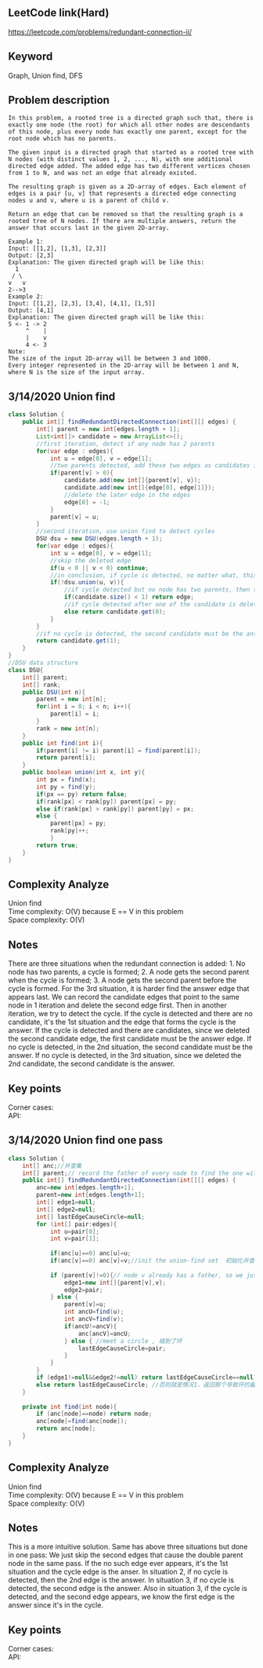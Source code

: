 ## LeetCode link(Hard)
https://leetcode.com/problems/redundant-connection-ii/

## Keyword
Graph, Union find, DFS

## Problem description
```
In this problem, a rooted tree is a directed graph such that, there is exactly one node (the root) for which all other nodes are descendants of this node, plus every node has exactly one parent, except for the root node which has no parents.

The given input is a directed graph that started as a rooted tree with N nodes (with distinct values 1, 2, ..., N), with one additional directed edge added. The added edge has two different vertices chosen from 1 to N, and was not an edge that already existed.

The resulting graph is given as a 2D-array of edges. Each element of edges is a pair [u, v] that represents a directed edge connecting nodes u and v, where u is a parent of child v.

Return an edge that can be removed so that the resulting graph is a rooted tree of N nodes. If there are multiple answers, return the answer that occurs last in the given 2D-array.

Example 1:
Input: [[1,2], [1,3], [2,3]]
Output: [2,3]
Explanation: The given directed graph will be like this:
  1
 / \
v   v
2-->3
Example 2:
Input: [[1,2], [2,3], [3,4], [4,1], [1,5]]
Output: [4,1]
Explanation: The given directed graph will be like this:
5 <- 1 -> 2
     ^    |
     |    v
     4 <- 3
Note:
The size of the input 2D-array will be between 3 and 1000.
Every integer represented in the 2D-array will be between 1 and N, where N is the size of the input array.
```
## 3/14/2020 Union find

```java
class Solution {
    public int[] findRedundantDirectedConnection(int[][] edges) {
        int[] parent = new int[edges.length + 1];
        List<int[]> candidate = new ArrayList<>();
        //first iteration, detect if any node has 2 parents
        for(var edge : edges){
            int u = edge[0], v = edge[1];
            //two parents detected, add these two edges as candidates in the order of apperance
            if(parent[v] > 0){
                candidate.add(new int[]{parent[v], v});
                candidate.add(new int[]{edge[0], edge[1]});
                //delete the later edge in the edges
                edge[0] = -1;
            }
            parent[v] = u;
        }
        //second iteration, use union find to detect cycles
        DSU dsu = new DSU(edges.length + 1);
        for(var edge : edges){
            int u = edge[0], v = edge[1];
            //skip the deleted edge
            if(u < 0 || v < 0) continue;
            //in conclusion, if cycle is detected, no matter what, this edge is always the answer
            if(!dsu.union(u, v)){
                //if cycle detected but no node has two parents, then this edge is the answer
                if(candidate.size() < 1) return edge;
                //if cycle detected after one of the candidate is deleted, then the first candidate is the answer
                else return candidate.get(0);
            }
        }
        //if no cycle is detected, the second candidate must be the answer
        return candidate.get(1);
    }
}
//DSU data structure
class DSU{
    int[] parent;
    int[] rank;
    public DSU(int n){
        parent = new int[n];
        for(int i = 0; i < n; i++){
            parent[i] = i;
        }
        rank = new int[n];
    }
    public int find(int i){
        if(parent[i] != i) parent[i] = find(parent[i]);
        return parent[i];
    }
    public boolean union(int x, int y){
        int px = find(x);
        int py = find(y);
        if(px == py) return false;
        if(rank[px] < rank[py]) parent[px] = py;
        else if(rank[px] > rank[py]) parent[py] = px;
        else {
            parent[px] = py;
            rank[py]++;
            }
        return true;
    }
}
```

## Complexity Analyze
Union find\
Time complexity: O(V) because E == V in this problem\
Space complexity: O(V)

## Notes
There are three situations when the redundant connection is added: 1. No node has two parents, a cycle is formed; 2. A node gets the second parent when the cycle is formed; 3. A node gets the second parent before the cycle is formed. For the 3rd situation, it is harder find the answer edge that appears last. We can record the candidate edges that point to the same node in 1 iteration and delete the second edge first. Then in another iteration, we try to detect the cycle. If the cycle is detected and there are no candidate, it's the 1st situation and the edge that forms the cycle is the answer. If the cycle is detected and there are candidates, since we deleted the second candidate edge, the first candidate must be the answer edge. If no cycle is detected, in the 2nd situation, the second candidate must be the answer. If no cycle is detected, in the 3rd situation, since we deleted the 2nd candidate, the second candidate is the answer.

## Key points
Corner cases:\
API:

## 3/14/2020 Union find one pass

```Java
class Solution {  
    int[] anc;//并查集
    int[] parent;// record the father of every node to find the one with 2 fathers,记录每个点的父亲，为了找到双入度点
    public int[] findRedundantDirectedConnection(int[][] edges) {
        anc=new int[edges.length+1];
        parent=new int[edges.length+1];
        int[] edge1=null;
        int[] edge2=null;
        int[] lastEdgeCauseCircle=null;
        for (int[] pair:edges){
            int u=pair[0];
            int v=pair[1];
            
            if(anc[u]==0) anc[u]=u;
            if(anc[v]==0) anc[v]=v;//init the union-find set  初始化并查集
                
            if (parent[v]!=0){// node v already has a father, so we just skip the union of this edge and check if there will be a circle ，跳过 edge2,并记下 edge1,edge2
                edge1=new int[]{parent[v],v};
                edge2=pair;
            } else {
                parent[v]=u;
                int ancU=find(u);
                int ancV=find(v);
                if(ancU!=ancV){
                    anc[ancV]=ancU;
                } else { //meet a circle , 碰到了环
                    lastEdgeCauseCircle=pair;
                }
            }
        }
        if (edge1!=null&&edge2!=null) return lastEdgeCauseCircle==null?edge2:edge1; //如果是情况2、3，则根据有没有碰到环返回 edge1 或 edge2
        else return lastEdgeCauseCircle; //否则就是情况1，返回那个导致环的最后出现的边。
    }
     
    private int find(int node){
        if (anc[node]==node) return node;
        anc[node]=find(anc[node]);
        return anc[node];
    }
}
```

## Complexity Analyze
Union find\
Time complexity: O(V) because E == V in this problem\
Space complexity: O(V)

## Notes
This is a more intuitive solution. Same has above three situations but done in one pass: We just skip the second edges that cause the double parent node in the same pass. If the no such edge ever appears, it's the 1st situation and the cycle edge is the anser. In situation 2, if no cycle is detected, then the 2nd edge is the answer. In situation 3, if no cycle is detected, the second edge is the answer. Also in situation 3, if the cycle is detected, and the second edge appears, we know the first edge is the answer since it's in the cycle.

## Key points
Corner cases:\
API: 